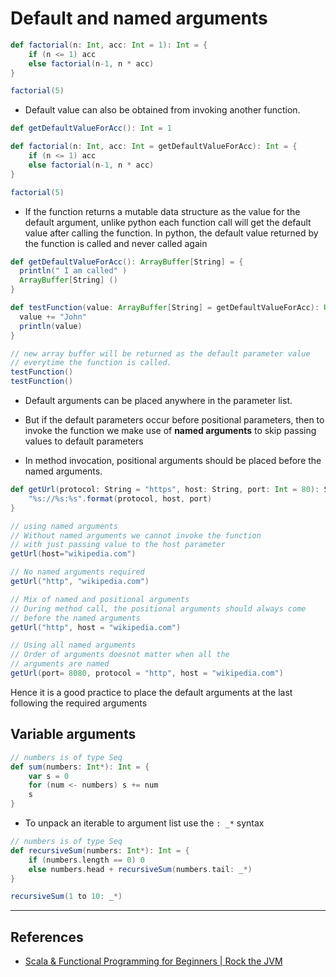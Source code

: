 # Default and named arguments

```Scala
def factorial(n: Int, acc: Int = 1): Int = {
    if (n <= 1) acc
    else factorial(n-1, n * acc)
}

factorial(5)
```

* Default value can also be obtained from invoking another function.

```Scala
def getDefaultValueForAcc(): Int = 1

def factorial(n: Int, acc: Int = getDefaultValueForAcc): Int = {
    if (n <= 1) acc
    else factorial(n-1, n * acc)
}

factorial(5)
```

* If the function returns a mutable data structure as the value for the default argument, unlike python each function call will get the default value after calling the function. In python, the default value returned by the function is called and never called again

```Scala
def getDefaultValueForAcc(): ArrayBuffer[String] = {
  println(" I am called" )
  ArrayBuffer[String] ()
}

def testFunction(value: ArrayBuffer[String] = getDefaultValueForAcc): Unit = {
  value += "John"
  println(value)
}

// new array buffer will be returned as the default parameter value
// everytime the function is called.
testFunction()
testFunction()
```

* Default arguments can be placed anywhere in the parameter list.
* But if the default parameters occur before positional parameters, then to invoke the function we make use of **named arguments** to skip passing values to default parameters

* In method invocation, positional arguments should be placed before the named arguments.

```Scala
def getUrl(protocol: String = "https", host: String, port: Int = 80): String = {
    "%s://%s:%s".format(protocol, host, port)
}

// using named arguments
// Without named arguments we cannot invoke the function
// with just passing value to the host parameter
getUrl(host="wikipedia.com")

// No named arguments required
getUrl("http", "wikipedia.com")

// Mix of named and positional arguments
// During method call, the positional arguments should always come
// before the named arguments
getUrl("http", host = "wikipedia.com")

// Using all named arguments
// Order of arguments doesnot matter when all the
// arguments are named
getUrl(port= 8080, protocol = "http", host = "wikipedia.com")
```

Hence it is a good practice to place the default arguments at the last following the required arguments

## Variable arguments

```Scala
// numbers is of type Seq
def sum(numbers: Int*): Int = {
    var s = 0
    for (num <- numbers) s += num
    s
}
```

* To unpack an iterable to argument list use the `: _*` syntax

```Scala
// numbers is of type Seq
def recursiveSum(numbers: Int*): Int = {
    if (numbers.length == 0) 0
    else numbers.head + recursiveSum(numbers.tail: _*)
}

recursiveSum(1 to 10: _*)
```

---

## References

* [Scala & Functional Programming for Beginners | Rock the JVM](https://www.udemy.com/share/1013xsCUMfd1lVR34=/)
